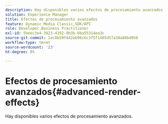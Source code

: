 ```yaml
---
description: Hay disponibles varios efectos de procesamiento avanzados.
solution: Experience Manager
title: Efectos de procesamiento avanzados
feature: Dynamic Media Classic,SDK/API
role: Developer,Business Practitioner
exl-id: 5beec3e4-3923-4192-9b3b-6ba55314ea3c
source-git-commit: 1ec8b59f442eb96c6c3f5f1405d57a38a86bd056
workflow-type: tm+mt
source-wordcount: '23'
ht-degree: 0%

---
```


# Efectos de procesamiento avanzados{#advanced-render-effects}

Hay disponibles varios efectos de procesamiento avanzados.
